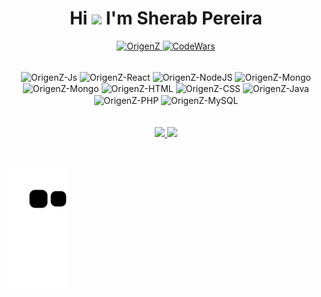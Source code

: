 <h1 align="center">Hi <img src="https://raw.githubusercontent.com/kaueMarques/kaueMarques/master/hi.gif" width="30px"> I'm
    Sherab Pereira</h1>
<p align="center">
    <a href="https://github.com/OrigenZ">
        <img src="https://komarev.com/ghpvc/?username=OrigenZ&label=Profile%20views&color=0e75b6&style=flat" alt="OrigenZ" />
    </a>
    <a href="https://www.codewars.com/users/OrigenZ">    
        <img alt='CodeWars' src='https://www.codewars.com/users/OrigenZ/badges/micro' />
    </a>
</p>
<br>
<div align="center">
    <img align="center" alt="OrigenZ-Js"
        src="https://img.shields.io/badge/-JavaScript-f7df1e?logo=javascript&logoColor=black">
    <img align="center" alt="OrigenZ-React" 
        src="https://img.shields.io/badge/-ReactJs-20232A?logo=react&logoColor=61DAFB">
    <img align="center" alt="OrigenZ-NodeJS" 
        src="https://img.shields.io/badge/Node.js-43853D?logo=node.js&logoColor=white">
    <img align="center" alt="OrigenZ-Mongo" 
        src="https://img.shields.io/badge/MongoDB-4EA94B?logo=mongodb&logoColor=white">

</div>
<div align="center">
    <img align="center" alt="OrigenZ-Mongo" 
        src="https://img.shields.io/badge/Bootstrap-563D7C?logo=bootstrap&logoColor=white">
    <img align="center" alt="OrigenZ-HTML"
        src="https://img.shields.io/badge/CSS3-1572B6?logo=css3&logoColor=white">
    <img align="center" alt="OrigenZ-CSS"
        src="https://img.shields.io/badge/HTML5-E34F26?logo=html5&logoColor=white">
    <img align="center" alt="OrigenZ-Java"
        src="https://img.shields.io/badge/Java-ED8B00?logo=java&logoColor=white">
    <img align="center" alt="OrigenZ-PHP"
        src="https://img.shields.io/badge/PHP-777BB4?logo=php&logoColor=white">
    <img align="center" alt="OrigenZ-MySQL"
        src="https://img.shields.io/badge/MySQL-005c83?logo=mysql&logoColor=white">
</div>
<br><br>

<div align="center">
<a href="https://github.com/OrigenZ">
    <img  width="325rem"
        src="https://github-readme-stats.vercel.app/api?username=OrigenZ&show_icons=true&locale=en&theme=dark" />
</a>
<a href="https://github.com/OrigenZ">
    <img  width="273rem"
        src="https://github-readme-stats.vercel.app/api/top-langs/?username=OrigenZ&layout=compact&langs_count=7&theme=dark" />
</a>
</div>

<br><br>
<a align="center" href="https://github.com/OrigenZ">
    ![Snake animation](https://github.com/OrigenZ/OrigenZ/blob/output/github-contribution-grid-snake.svg)
</a>
